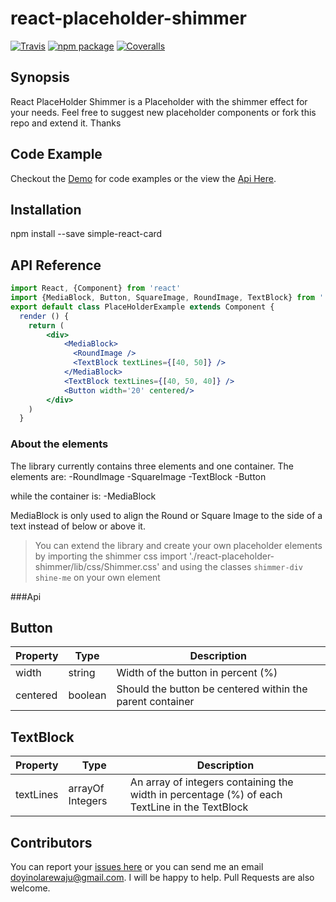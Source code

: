 # react-placeholder-shimmer

[![Travis][build-badge]][build]
[![npm package][npm-badge]][npm]
[![Coveralls][coveralls-badge]][coveralls]

## Synopsis
React PlaceHolder Shimmer is a Placeholder with the shimmer effect for your needs. Feel free to suggest new placeholder components or fork this repo and extend it. Thanks

## Code Example
Checkout the [Demo](https://octo.azurewebsites.net/doyin/react-placeholder-shimmer) for code examples or the view the [Api Here](https://gate3.github.io/react-placeholder-shimmer/).

## Installation

npm install --save simple-react-card

## API Reference
```jsx
import React, {Component} from 'react'
import {MediaBlock, Button, SquareImage, RoundImage, TextBlock} from '../../src'
export default class PlaceHolderExample extends Component {
  render () {
    return (
        <div>
            <MediaBlock>
              <RoundImage />
              <TextBlock textLines={[40, 50]} />
            </MediaBlock>
            <TextBlock textLines={[40, 50, 40]} />
            <Button width='20' centered/>
        </div>
    )
  }
```
### About the elements
The library currently contains three elements and one container. The elements are:
-RoundImage
-SquareImage
-TextBlock
-Button

while the container is:
-MediaBlock

MediaBlock is only used to align the Round or Square Image to the side of a text instead of below or above it. 

>You can extend the library and create your own placeholder elements by importing the shimmer css import './react-placeholder-shimmer/lib/css/Shimmer.css' and using the classes `shimmer-div shine-me` on your own element

###Api

## Button

| Property | Type | Description |
| --- | --- | --- |
| width | string | Width of the button in percent (%)|
| centered | boolean | Should the button be centered within the parent container |

## TextBlock

| Property | Type | Description |
| --- | --- | --- |
| textLines | arrayOf Integers | An array of integers containing the width in percentage (%) of each TextLine in the TextBlock |

## Contributors

You can report your [issues here](https://github.com/gate3/react-placeholder-shimmer/issues) or you can send me an email doyinolarewaju@gmail.com. I will be happy to help. Pull Requests are also welcome.

[build-badge]: https://img.shields.io/travis/user/repo/master.png?style=flat-square
[build]: https://travis-ci.org/user/repo

[npm-badge]: https://img.shields.io/npm/v/npm-package.png?style=flat-square
[npm]: https://www.npmjs.org/package/npm-package

[coveralls-badge]: https://img.shields.io/coveralls/user/repo/master.png?style=flat-square
[coveralls]: https://coveralls.io/github/user/repo
